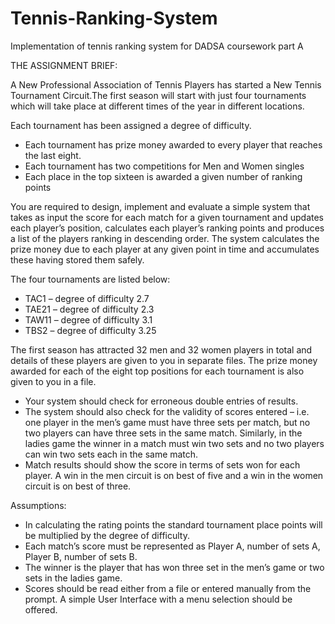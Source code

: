 # Tennis-Ranking-System
Implementation of tennis ranking system for DADSA coursework part A

THE ASSIGNMENT BRIEF:

A New Professional Association of Tennis Players has started a New Tennis Tournament
Circuit.The first season will start with just four tournaments which will take place at different times
of the year in different locations.

Each tournament has been assigned a degree of difficulty.

- Each tournament has prize money awarded to every player that reaches the last eight.
- Each tournament has two competitions for Men and Women singles
- Each place in the top sixteen is awarded a given number of ranking points

You are required to design, implement and evaluate a simple system that takes as input the
score for each match for a given tournament and updates each player’s position, calculates
each player’s ranking points and produces a list of the players ranking in descending order.
The system calculates the prize money due to each player at any given point in time and
accumulates these having stored them safely.

The four tournaments are listed below:
- TAC1 – degree of difficulty 2.7
- TAE21 – degree of difficulty 2.3
- TAW11 – degree of difficulty 3.1
- TBS2 – degree of difficulty 3.25

The first season has attracted 32 men and 32 women players in total and details of these
players are given to you in separate files. The prize money awarded for each of the eight top positions for each tournament is also
given to you in a file.

- Your system should check for erroneous double entries of results.
- The system should also check for the validity of scores entered – i.e. one player in the men’s
game must have three sets per match, but no two players can have three sets in the same
match. Similarly, in the ladies game the winner in a match must win two sets and no two
players can win two sets each in the same match.
- Match results should show the score in terms of sets won for each player. A win in the men
circuit is on best of five and a win in the women circuit is on best of three.

Assumptions:
- In calculating the rating points the standard tournament place points will be multiplied
by the degree of difficulty.
- Each match’s score must be represented as Player A, number of sets A, Player B,
number of sets B.
- The winner is the player that has won three set in the men’s game or two sets in the
ladies game.
- Scores should be read either from a file or entered manually from the prompt. A
simple User Interface with a menu selection should be offered.
